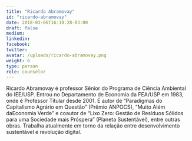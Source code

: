 ```yaml
---
title: "Ricardo Abramovay"
id: "ricardo-abramovay"
date: 2018-03-06T16:10:28-03:00
draft: false
medium:
linkedin:
facebook:
twitter:
avatar: /uploads/ricardo-abramovay.png
weight: 6
type: person
role: counselor
---
```


Ricardo Abramovay é professor Sênior do Programa de Ciência Ambiental do IEE/USP. Entrou no Departamento de Economia da FEA/USP em 1983, onde é Professor Titular desde 2001. É autor de “Paradigmas do Capitalismo Agrário em Questão” (Prêmio ANPOCS), “Muito Além daEconomia Verde” e coautor de “Lixo Zero: Gestão de Resíduos Sólidos para uma Sociedade mais Próspera” (Planeta Sustentável), entre outras obras. Trabalha atualmente em torno da relação entre desenvolvimento sustentável e revolução digital.
